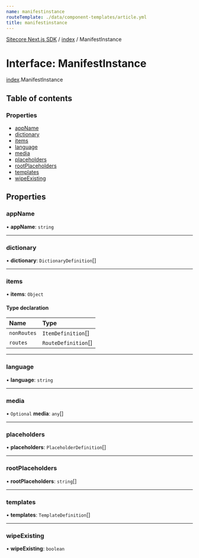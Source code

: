 ```yaml
---
name: manifestinstance
routeTemplate: ./data/component-templates/article.yml
title: manifestinstance
---
```


[Sitecore Next.js SDK](/docs/nextjs/ref/) / [index](/docs/nextjs/ref/modules/index) / ManifestInstance

# Interface: ManifestInstance

[index](/docs/nextjs/ref/modules/index).ManifestInstance

## Table of contents

### Properties

- [appName](/docs/nextjs/ref/interfaces/index/manifestinstance#appname)
- [dictionary](/docs/nextjs/ref/interfaces/index/manifestinstance#dictionary)
- [items](/docs/nextjs/ref/interfaces/index/manifestinstance#items)
- [language](/docs/nextjs/ref/interfaces/index/manifestinstance#language)
- [media](/docs/nextjs/ref/interfaces/index/manifestinstance#media)
- [placeholders](/docs/nextjs/ref/interfaces/index/manifestinstance#placeholders)
- [rootPlaceholders](/docs/nextjs/ref/interfaces/index/manifestinstance#rootplaceholders)
- [templates](/docs/nextjs/ref/interfaces/index/manifestinstance#templates)
- [wipeExisting](/docs/nextjs/ref/interfaces/index/manifestinstance#wipeexisting)

## Properties

### appName

• **appName**: `string`

___

### dictionary

• **dictionary**: `DictionaryDefinition`[]

___

### items

• **items**: `Object`

#### Type declaration

| Name | Type |
| :------ | :------ |
| `nonRoutes` | `ItemDefinition`[] |
| `routes` | `RouteDefinition`[] |

___

### language

• **language**: `string`

___

### media

• `Optional` **media**: `any`[]

___

### placeholders

• **placeholders**: `PlaceholderDefinition`[]

___

### rootPlaceholders

• **rootPlaceholders**: `string`[]

___

### templates

• **templates**: `TemplateDefinition`[]

___

### wipeExisting

• **wipeExisting**: `boolean`
